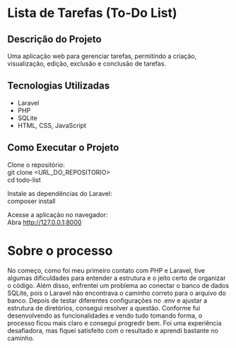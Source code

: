 # Lista de Tarefas (To-Do List)

## Descrição do Projeto
Uma aplicação web para gerenciar tarefas, permitindo a criação, visualização, edição, exclusão e conclusão de tarefas.

## Tecnologias Utilizadas
- Laravel
- PHP
- SQLite
- HTML, CSS, JavaScript

## Como Executar o Projeto

Clone o repositório:  
git clone <URL_DO_REPOSITORIO>  
cd todo-list  

Instale as dependências do Laravel:  
composer install  
   
Acesse a aplicação no navegador:  
Abra http://127.0.0.1:8000


# Sobre o processo
No começo, como foi meu primeiro contato com PHP e Laravel, tive algumas dificuldades para entender a estrutura e o jeito certo de organizar o código. Além disso, enfrentei um problema ao conectar o banco de dados SQLite, pois o Laravel não encontrava o caminho correto para o arquivo do banco. Depois de testar diferentes configurações no .env e ajustar a estrutura de diretórios, consegui resolver a questão. Conforme fui desenvolvendo as funcionalidades e vendo tudo tomando forma, o processo ficou mais claro e consegui progredir bem. Foi uma experiência desafiadora, mas fiquei satisfeito com o resultado e aprendi bastante no caminho.
